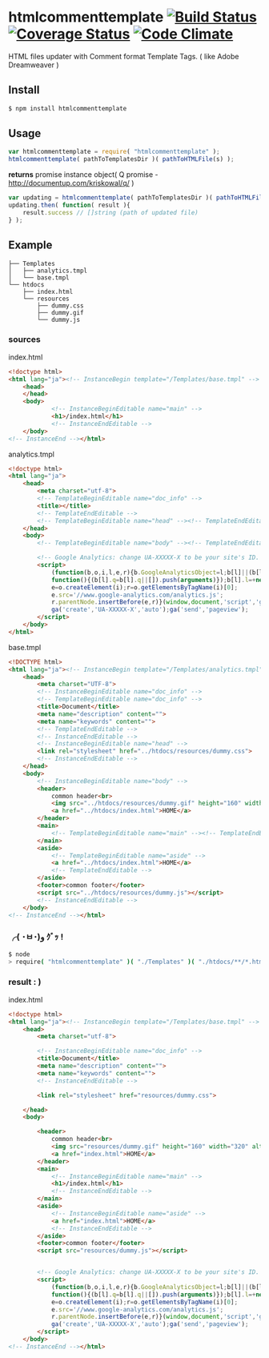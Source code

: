 # htmlcommenttemplate [![Build Status](https://travis-ci.org/daikiueda/htmlcommenttemplate.svg?branch=master)](https://travis-ci.org/daikiueda/htmlcommenttemplate) [![Coverage Status](https://coveralls.io/repos/daikiueda/htmlcommenttemplate/badge.svg?branch=master)](https://coveralls.io/r/daikiueda/htmlcommenttemplate?branch=master) [![Code Climate](https://codeclimate.com/github/daikiueda/htmlcommenttemplate/badges/gpa.svg)](https://codeclimate.com/github/daikiueda/htmlcommenttemplate)
HTML files updater with Comment format Template Tags. ( like Adobe Dreamweaver )

## Install

```Bash
$ npm install htmlcommenttemplate
```

## Usage

```JavaScript
var htmlcommenttemplate = require( "htmlcommenttemplate" );
htmlcommenttemplate( pathToTemplatesDir )( pathToHTMLFile(s) );
```

__returns__ promise instance object( Q promise - http://documentup.com/kriskowal/q/ )
```JavaScript
var updating = htmlcommenttemplate( pathToTemplatesDir )( pathToHTMLFile(s) );
updating.then( function( result ){
    result.success // []string (path of updated file)
} );
```

## Example

```
├── Templates
│   ├── analytics.tmpl
│   └── base.tmpl
└── htdocs
    ├── index.html
    └── resources
        ├── dummy.css
        ├── dummy.gif
        └── dummy.js
```

### sources

index.html
```HTML
<!doctype html>
<html lang="ja"><!-- InstanceBegin template="/Templates/base.tmpl" -->
    <head>
    </head>
    <body>
            <!-- InstanceBeginEditable name="main" -->
            <h1>/index.html</h1>
            <!-- InstanceEndEditable -->
    </body>
<!-- InstanceEnd --></html>
```

analytics.tmpl
```HTML
<!doctype html>
<html lang="ja">
    <head>
        <meta charset="utf-8">
        <!-- TemplateBeginEditable name="doc_info" -->
        <title></title>
        <!-- TemplateEndEditable -->
        <!-- TemplateBeginEditable name="head" --><!-- TemplateEndEditable -->
    </head>
    <body>
        <!-- TemplateBeginEditable name="body" --><!-- TemplateEndEditable -->

        <!-- Google Analytics: change UA-XXXXX-X to be your site's ID. -->
        <script>
            (function(b,o,i,l,e,r){b.GoogleAnalyticsObject=l;b[l]||(b[l]=
            function(){(b[l].q=b[l].q||[]).push(arguments)});b[l].l=+new Date;
            e=o.createElement(i);r=o.getElementsByTagName(i)[0];
            e.src='//www.google-analytics.com/analytics.js';
            r.parentNode.insertBefore(e,r)}(window,document,'script','ga'));
            ga('create','UA-XXXXX-X','auto');ga('send','pageview');
        </script>
    </body>
</html>
```

base.tmpl
```HTML
<!DOCTYPE html>
<html lang="ja"><!-- InstanceBegin template="/Templates/analytics.tmpl" -->
    <head>
        <meta charset="UTF-8">
        <!-- InstanceBeginEditable name="doc_info" -->
        <!-- TemplateBeginEditable name="doc_info" -->
        <title>Document</title>
        <meta name="description" content="">
        <meta name="keywords" content="">
        <!-- TemplateEndEditable -->
        <!-- InstanceEndEditable -->
        <!-- InstanceBeginEditable name="head" -->
        <link rel="stylesheet" href="../htdocs/resources/dummy.css">
        <!-- InstanceEndEditable -->
    </head>
    <body>
        <!-- InstanceBeginEditable name="body" -->
        <header>
            common header<br>
            <img src="../htdocs/resources/dummy.gif" height="160" width="320" alt="dummy"><br>
            <a href="../htdocs/index.html">HOME</a>
        </header>
        <main>
            <!-- TemplateBeginEditable name="main" --><!-- TemplateEndEditable -->
        </main>
        <aside>
            <!-- TemplateBeginEditable name="aside" -->
            <a href="../htdocs/index.html">HOME</a>
            <!-- TemplateEndEditable -->
        </aside>
        <footer>common footer</footer>
        <script src="../htdocs/resources/dummy.js"></script>
        <!-- InstanceEndEditable -->
    </body>
<!-- InstanceEnd --></html>
```

### ╭( ･ㅂ･)و ｸﾞｯ !
```Bash
$ node
> require( "htmlcommenttemplate" )( "./Templates" )( "./htdocs/**/*.html" );
```

### result : )
index.html
```HTML
<!doctype html>
<html lang="ja"><!-- InstanceBegin template="/Templates/base.tmpl" -->
    <head>
        <meta charset="utf-8">

        <!-- InstanceBeginEditable name="doc_info" -->
        <title>Document</title>
        <meta name="description" content="">
        <meta name="keywords" content="">
        <!-- InstanceEndEditable -->

        <link rel="stylesheet" href="resources/dummy.css">

    </head>
    <body>

        <header>
            common header<br>
            <img src="resources/dummy.gif" height="160" width="320" alt="dummy"><br>
            <a href="index.html">HOME</a>
        </header>
        <main>
            <!-- InstanceBeginEditable name="main" -->
            <h1>/index.html</h1>
            <!-- InstanceEndEditable -->
        </main>
        <aside>
            <!-- InstanceBeginEditable name="aside" -->
            <a href="index.html">HOME</a>
            <!-- InstanceEndEditable -->
        </aside>
        <footer>common footer</footer>
        <script src="resources/dummy.js"></script>


        <!-- Google Analytics: change UA-XXXXX-X to be your site's ID. -->
        <script>
            (function(b,o,i,l,e,r){b.GoogleAnalyticsObject=l;b[l]||(b[l]=
            function(){(b[l].q=b[l].q||[]).push(arguments)});b[l].l=+new Date;
            e=o.createElement(i);r=o.getElementsByTagName(i)[0];
            e.src='//www.google-analytics.com/analytics.js';
            r.parentNode.insertBefore(e,r)}(window,document,'script','ga'));
            ga('create','UA-XXXXX-X','auto');ga('send','pageview');
        </script>
    </body>
<!-- InstanceEnd --></html>
```
